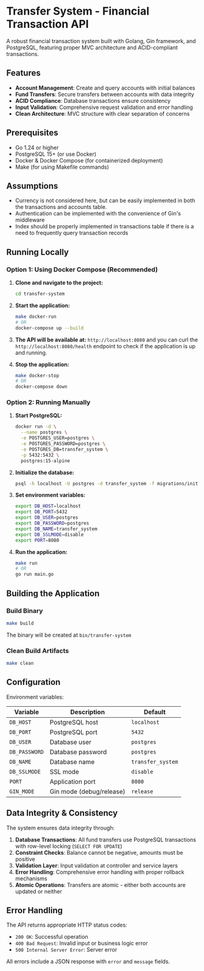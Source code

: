 # Transfer System - Financial Transaction API

A robust financial transaction system built with Golang, Gin framework, and PostgreSQL, featuring proper MVC architecture and ACID-compliant transactions.

## Features

- **Account Management**: Create and query accounts with initial balances
- **Fund Transfers**: Secure transfers between accounts with data integrity
- **ACID Compliance**: Database transactions ensure consistency
- **Input Validation**: Comprehensive request validation and error handling
- **Clean Architecture**: MVC structure with clear separation of concerns

## Prerequisites

- Go 1.24 or higher
- PostgreSQL 15+ (or use Docker)
- Docker & Docker Compose (for containerized deployment)
- Make (for using Makefile commands)

## Assumptions
-  Currency is not considered here, but can be easily implemented in both the transactions and accounts table.
- Authentication can be implemented with the convenience of Gin's middleware
- Index should be properly implemented in transactions table if there is a need to frequently query transaction records

## Running Locally

### Option 1: Using Docker Compose (Recommended)

1. **Clone and navigate to the project:**
   ```bash
   cd transfer-system
   ```

2. **Start the application:**
   ```bash
   make docker-run
   # OR
   docker-compose up --build
   ```

3. **The API will be available at:** `http://localhost:8080` and you can curl the `http://localhost:8080/health` endpoint to check if the application is up and running.

4. **Stop the application:**
   ```bash
   make docker-stop
   # OR
   docker-compose down
   ```

### Option 2: Running Manually

1. **Start PostgreSQL:**
   ```bash
   docker run -d \
     --name postgres \
     -e POSTGRES_USER=postgres \
     -e POSTGRES_PASSWORD=postgres \
     -e POSTGRES_DB=transfer_system \
     -p 5432:5432 \
     postgres:15-alpine
   ```

2. **Initialize the database:**
   ```bash
   psql -h localhost -U postgres -d transfer_system -f migrations/init.sql
   ```

3. **Set environment variables:**
   ```bash
   export DB_HOST=localhost
   export DB_PORT=5432
   export DB_USER=postgres
   export DB_PASSWORD=postgres
   export DB_NAME=transfer_system
   export DB_SSLMODE=disable
   export PORT=8080
   ```

4. **Run the application:**
   ```bash
   make run
   # OR
   go run main.go
   ```

## Building the Application

### Build Binary
```bash
make build
```
The binary will be created at `bin/transfer-system`

### Clean Build Artifacts
```bash
make clean
```
## Configuration

Environment variables:

| Variable | Description | Default |
|----------|-------------|---------|
| `DB_HOST` | PostgreSQL host | `localhost` |
| `DB_PORT` | PostgreSQL port | `5432` |
| `DB_USER` | Database user | `postgres` |
| `DB_PASSWORD` | Database password | `postgres` |
| `DB_NAME` | Database name | `transfer_system` |
| `DB_SSLMODE` | SSL mode | `disable` |
| `PORT` | Application port | `8080` |
| `GIN_MODE` | Gin mode (debug/release) | `release` |

## Data Integrity & Consistency

The system ensures data integrity through:

1. **Database Transactions**: All fund transfers use PostgreSQL transactions with row-level locking (`SELECT FOR UPDATE`)
2. **Constraint Checks**: Balance cannot be negative, amounts must be positive
3. **Validation Layer**: Input validation at controller and service layers
4. **Error Handling**: Comprehensive error handling with proper rollback mechanisms
5. **Atomic Operations**: Transfers are atomic - either both accounts are updated or neither

## Error Handling

The API returns appropriate HTTP status codes:

- `200 OK`: Successful operation
- `400 Bad Request`: Invalid input or business logic error
- `500 Internal Server Error`: Server error

All errors include a JSON response with `error` and `message` fields.
